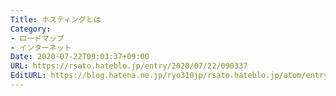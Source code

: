 ```yaml
---
Title: ホスティングとは
Category:
- ロードマップ
- インターネット
Date: 2020-07-22T09:03:37+09:00
URL: https://rsato.hateblo.jp/entry/2020/07/22/090337
EditURL: https://blog.hatena.ne.jp/ryo310jp/rsato.hateblo.jp/atom/entry/26006613601968521
---
```


